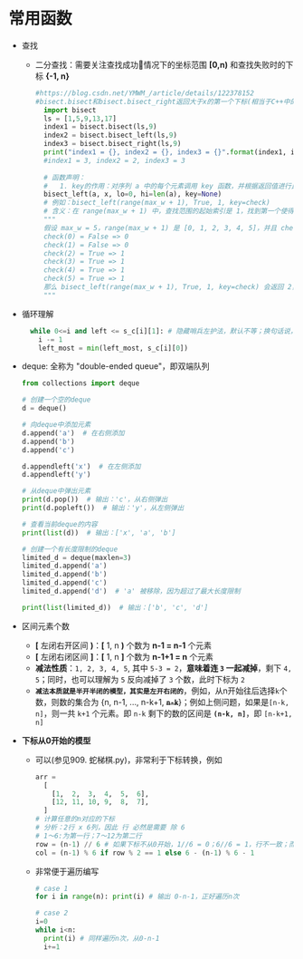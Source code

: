 # 常用函数

* 查找
  * 二分查找：需要关注查找成功情况下的坐标范围 **[0,n)** 和查找失败时的下标 **{-1, n}**
    ```python
    #https://blog.csdn.net/YMWM_/article/details/122378152
    #bisect.bisect和bisect.bisect_right返回大于x的第一个下标(相当于C++中的upper_bound)，bisect.bisect_left返回大于等于x的第一个下标(相当于C++中的lower_bound)。
      import bisect
      ls = [1,5,9,13,17]
      index1 = bisect.bisect(ls,9)
      index2 = bisect.bisect_left(ls,9)
      index3 = bisect.bisect_right(ls,9)
      print("index1 = {}, index2 = {}, index3 = {}".format(index1, index2, index3))
      #index1 = 3, index2 = 2, index3 = 3
      
      # 函数声明：
      #   1. key的作用：对序列 a 中的每个元素调用 key 函数，并根据返回值进行比较。如果提供了 key，则 x 也会被 key 处理后再进行比较。
      bisect_left(a, x, lo=0, hi=len(a), key=None)
      # 例如：bisect_left(range(max_w + 1), True, 1, key=check)
      # 含义：在 range(max_w + 1) 中，查找范围的起始索引是 1，找到第一个使得 check(w) 返回 True 的权重值 w。
      """
      假设 max_w = 5，range(max_w + 1) 是 [0, 1, 2, 3, 4, 5]，并且 check 函数的返回值如下：
      check(0) = False => 0
      check(1) = False => 0
      check(2) = True => 1
      check(3) = True => 1
      check(4) = True => 1
      check(5) = True => 1
      那么 bisect_left(range(max_w + 1), True, 1, key=check) 会返回 2，因为 2 是第一个使得 check(w) 返回 True 的权重值。
      """
    ```

* 循环理解
  ```python
    while 0<=i and left <= s_c[i][1]: # 隐藏哨兵左护法，默认不等；换句话说，循环一直执行当[0,...]范围内left <= s_c[j][1]成立；而退出循环时，即为不成立left > s_c[j][1]
      i -= 1
      left_most = min(left_most, s_c[i][0])
  ```
* deque: 全称为 "double-ended queue"，即双端队列
  ```python
  from collections import deque

  # 创建一个空的deque
  d = deque()

  # 向deque中添加元素
  d.append('a')  # 在右侧添加
  d.append('b')
  d.append('c')

  d.appendleft('x')  # 在左侧添加
  d.appendleft('y')

  # 从deque中弹出元素
  print(d.pop())  # 输出：'c'，从右侧弹出
  print(d.popleft())  # 输出：'y'，从左侧弹出

  # 查看当前deque的内容
  print(list(d))  # 输出：['x', 'a', 'b']

  # 创建一个有长度限制的deque
  limited_d = deque(maxlen=3)
  limited_d.append('a')
  limited_d.append('b')
  limited_d.append('c')
  limited_d.append('d')  # 'a' 被移除，因为超过了最大长度限制

  print(list(limited_d))  # 输出：['b', 'c', 'd']
  ```
* 区间元素个数
  * **[** 左闭右开区间 **)**：**[** 1, n **)** 个数为 **n-1 = n-1** 个元素
  * **[** 左闭右闭区间 **]**：**[** 1, n **]** 个数为 **n-1+1 = n** 个元素
  * **减法性质**：`1, 2, 3, 4, 5`, 其中 `5-3 = 2`，**意味着连 `3` 一起减掉**，剩下 `4, 5`；同时，也可以理解为 `5` 反向减掉了 `3` 个数，此时下标为 `2`
  * **`减法本质就是半开半闭的模型，其实是左开右闭的`**，例如，从n开始往后选择`k`个数，则数的集合为 {n, n-1, ..., n-k+1, **~~`n-k`~~**}；例如上侧问题，如果是`[n-k, n]`，则一共 `k+1` 个元素。即 `n-k` 剩下的数的区间是 **`(n-k, n]`**，即 `[n-k+1, n]`

* **下标从0开始的模型**
  * 可以(参见909. 蛇梯棋.py)，非常利于下标转换，例如
    ```python
    arr = 
      [
        [1,  2,  3,  4,  5,  6],
        [12, 11, 10, 9,  8,  7],
      ]
    # 计算任意的n对应的下标
    # 分析：2行 x 6列，因此 行 必然是需要 除 6
    # 1～6:为第一行；7～12为第二行
    row = (n-1) // 6 # 如果下标不从0开始，1//6 = 0；6//6 = 1，行不一致；而直接减1，会使得下标从0开始，即行的下标也从0开始，和程序本身所求完美契合
    col = (n-1) % 6 if row % 2 == 1 else 6 - (n-1) % 6 - 1
    ```
  * 非常便于遍历编写 
    ```python
    # case 1
    for i in range(n): print(i) # 输出 0-n-1，正好遍历n次

    # case 2
    i=0
    while i<n: 
      print(i) # 同样遍历n次，从0-n-1
      i+=1 
    ```